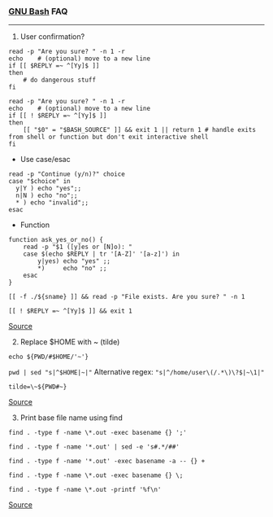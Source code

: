 ### [GNU Bash](https://www.gnu.org/software/bash/) FAQ

---

1. User confirmation?


```
read -p "Are you sure? " -n 1 -r
echo    # (optional) move to a new line
if [[ $REPLY =~ ^[Yy]$ ]]
then
    # do dangerous stuff
fi
```

```
read -p "Are you sure? " -n 1 -r
echo    # (optional) move to a new line
if [[ ! $REPLY =~ ^[Yy]$ ]]
then
    [[ "$0" = "$BASH_SOURCE" ]] && exit 1 || return 1 # handle exits from shell or function but don't exit interactive shell
fi
```

- Use case/esac

```
read -p "Continue (y/n)?" choice
case "$choice" in
  y|Y ) echo "yes";;
  n|N ) echo "no";;
  * ) echo "invalid";;
esac
```

- Function

```
function ask_yes_or_no() {
    read -p "$1 ([y]es or [N]o): "
    case $(echo $REPLY | tr '[A-Z]' '[a-z]') in
        y|yes) echo "yes" ;;
        *)     echo "no" ;;
    esac
}
```

```
[[ -f ./${sname} ]] && read -p "File exists. Are you sure? " -n 1

[[ ! $REPLY =~ ^[Yy]$ ]] && exit 1
```

[Source](https://stackoverflow.com/questions/1885525/how-do-i-prompt-a-user-for-confirmation-in-bash-script)

2. Replace $HOME with ~ (tilde)

`echo ${PWD/#$HOME/'~'}`

`pwd | sed "s|^$HOME|~|"`
Alternative regex: `"s|^/home/user\(/.*\)\?$|~\1|"`

`tilde=\~${PWD#~}`

[Source](https://unix.stackexchange.com/questions/207210/make-pwd-result-in-terms-of)

3. Print base file name using find

`find . -type f -name \*.out -exec basename {} ';'`

`find . -type f -name '*.out' | sed -e 's#.*/##'`

`find . -type f -name '*.out' -exec basename -a -- {} +`

`find . -type f -name \*.out -exec basename {} \;`

`find . -type f -name \*.out -printf '%f\n'`

[Source](https://unix.stackexchange.com/questions/169178/how-to-print-the-base-file-name-using-find-in-unix)
